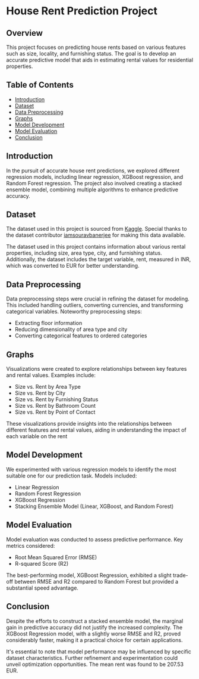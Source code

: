 # House Rent Prediction Project

## Overview

This project focuses on predicting house rents based on various features such as size, locality, and furnishing status. The goal is to develop an accurate predictive model that aids in estimating rental values for residential properties.

## Table of Contents

- [Introduction](#introduction)
- [Dataset](#dataset)
- [Data Preprocessing](#data-preprocessing)
- [Graphs](#graphs)
- [Model Development](#model-development)
- [Model Evaluation](#model-evaluation)
- [Conclusion](#conclusion)

## Introduction

In the pursuit of accurate house rent predictions, we explored different regression models, including linear regression, XGBoost regression, and Random Forest regression. The project also involved creating a stacked ensemble model, combining multiple algorithms to enhance predictive accuracy.

## Dataset

The dataset used in this project is sourced from [Kaggle](https://www.kaggle.com/datasets/iamsouravbanerjee/house-rent-prediction-dataset). Special thanks to the dataset contributor [iamsouravbanerjee](https://www.kaggle.com/iamsouravbanerjee) for making this data available.

The dataset used in this project contains information about various rental properties, including size, area type, city, and furnishing status. Additionally, the dataset includes the target variable, rent, measured in INR, which was converted to EUR for better understanding.

## Data Preprocessing

Data preprocessing steps were crucial in refining the dataset for modeling. This included handling outliers, converting currencies, and transforming categorical variables. Noteworthy preprocessing steps:

- Extracting floor information
- Reducing dimensionality of area type and city
- Converting categorical features to ordered categories

## Graphs

Visualizations were created to explore relationships between key features and rental values. Examples include:

- Size vs. Rent by Area Type
- Size vs. Rent by City
- Size vs. Rent by Furnishing Status
- Size vs. Rent by Bathroom Count
- Size vs. Rent by Point of Contact

These visualizations provide insights into the relationships between different features and rental values, aiding in understanding the impact of each variable on the rent


## Model Development

We experimented with various regression models to identify the most suitable one for our prediction task. Models included:

- Linear Regression
- Random Forest Regression
- XGBoost Regression
- Stacking Ensemble Model (Linear, XGBoost, and Random Forest)

## Model Evaluation

Model evaluation was conducted to assess predictive performance. Key metrics considered:

- Root Mean Squared Error (RMSE)
- R-squared Score (R2)

The best-performing model, XGBoost Regression, exhibited a slight trade-off between RMSE and R2 compared to Random Forest but provided a substantial speed advantage.

## Conclusion

Despite the efforts to construct a stacked ensemble model, the marginal gain in predictive accuracy did not justify the increased complexity. The XGBoost Regression model, with a slightly worse RMSE and R2, proved considerably faster, making it a practical choice for certain applications.

It's essential to note that model performance may be influenced by specific dataset characteristics. Further refinement and experimentation could unveil optimization opportunities. The mean rent was found to be 207.53 EUR.


